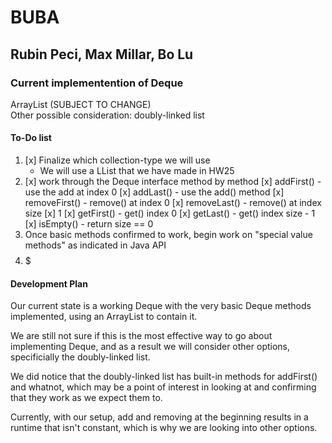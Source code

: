 # BUBA  
## Rubin Peci, Max Millar, Bo Lu  


### Current implementention of Deque  
ArrayList (SUBJECT TO CHANGE)  
Other possible consideration: doubly-linked list


#### To-Do list
1. [x] Finalize which collection-type we will use 
	- We will use a LList that we have made in HW25
2. [x] work through the Deque interface method by method
	[x] addFirst() - use the add at index 0
	[x] addLast() - use the add() method
	[x] removeFirst() - remove() at index 0
	[x] removeLast() - remove() at index size [x] 1
	[x] getFirst() - get() index 0
	[x] getLast() - get() index size - 1
	[x] isEmpty() - return size == 0
3. Once basic methods confirmed to work, begin work on "special value methods" as indicated in Java API  
4. $$$$$

#### Development Plan  

Our current state is a working Deque with the very basic Deque methods implemented, using an ArrayList to contain it.  

We are still not sure if this is the most effective way to go about implementing Deque, and as a result we will consider other options, specificially the doubly-linked list.  

We did notice that the doubly-linked list has built-in methods for addFirst() and whatnot, which may be a point of interest in looking at and confirming that they work as we expect them to.  

Currently, with our setup, add and removing at the beginning results in a runtime that isn't constant, which is why we are looking into other options.
